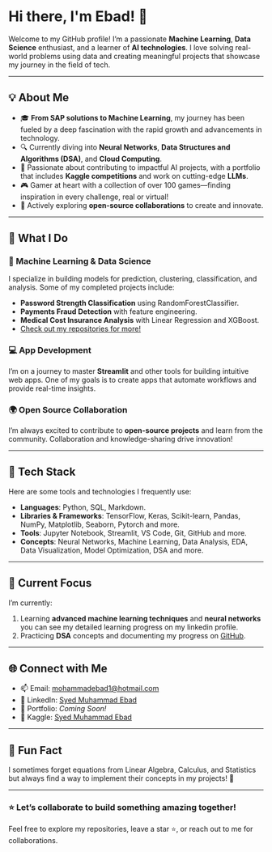 # Hi there, I'm Ebad! 👋

Welcome to my GitHub profile! I’m a passionate **Machine Learning**, **Data Science** enthusiast, and a learner of **AI technologies**. I love solving real-world problems using data and creating meaningful projects that showcase my journey in the field of tech.

---

## 💡 About Me
- 🎓 **From SAP solutions to Machine Learning**, my journey has been fueled by a deep fascination with the rapid growth and advancements in technology.  
- 🔍 Currently diving into **Neural Networks**, **Data Structures and Algorithms (DSA)**, and **Cloud Computing**.  
- 🎯 Passionate about contributing to impactful AI projects, with a portfolio that includes **Kaggle competitions** and work on cutting-edge **LLMs**.  
- 🎮 Gamer at heart with a collection of over 100 games—finding inspiration in every challenge, real or virtual!  
- 🌱 Actively exploring **open-source collaborations** to create and innovate.  
---

## 🚀 What I Do
### 🧠 Machine Learning & Data Science
I specialize in building models for prediction, clustering, classification, and analysis. Some of my completed projects include:
- **Password Strength Classification** using RandomForestClassifier.
- **Payments Fraud Detection** with feature engineering.
- **Medical Cost Insurance Analysis** with Linear Regression and XGBoost.
- [Check out my repositories for more!](https://github.com/smebad?tab=repositories)

### 💻 App Development
I’m on a journey to master **Streamlit** and other tools for building intuitive web apps. One of my goals is to create apps that automate workflows and provide real-time insights.

### 🌍 Open Source Collaboration
I’m always excited to contribute to **open-source projects** and learn from the community. Collaboration and knowledge-sharing drive innovation!

---

## 🔨 Tech Stack
Here are some tools and technologies I frequently use:
- **Languages**: Python, SQL, Markdown.
- **Libraries & Frameworks**: TensorFlow, Keras, Scikit-learn, Pandas, NumPy, Matplotlib, Seaborn, Pytorch and more.  
- **Tools**: Jupyter Notebook, Streamlit, VS Code, Git, GitHub and more.  
- **Concepts**: Neural Networks, Machine Learning, Data Analysis, EDA, Data Visualization, Model Optimization, DSA and more. 

---

## 🌟 Current Focus
I’m currently:
1. Learning **advanced machine learning techniques** and **neural networks** you can see my detailed learning progress on my linkedin profile.
2. Practicing **DSA** concepts and documenting my progress on [GitHub](https://github.com/smebad/DSA).  

---

## 🌐 Connect with Me
- 📫 Email: [mohammadebad1@hotmail.com](mailto:mohammadebad1@hotmail.com)
- 💼 LinkedIn: [Syed Muhammad Ebad](https://www.linkedin.com/in/syed-ebad-4a20aa322?lipi=urn%3Ali%3Apage%3Ad_flagship3_profile_view_base_contact_details%3BA8oRggTAR%2FWx1no9qoEXAg%3D%3D)
- 📝 Portfolio: *Coming Soon!*
- 🏅 Kaggle: [Syed Muhammad Ebad](https://www.kaggle.com/syedmuhammadebad)
---

## 🎯 Fun Fact
I sometimes forget equations from Linear Algebra, Calculus, and Statistics but always find a way to implement their concepts in my projects! 🚀

---

### ⭐ Let’s collaborate to build something amazing together!
Feel free to explore my repositories, leave a star ⭐, or reach out to me for collaborations.


<!---
smebad/smebad is a ✨ special ✨ repository because its `README.md` (this file) appears on your GitHub profile.
You can click the Preview link to take a look at your changes.
--->
